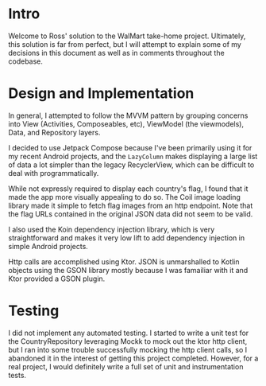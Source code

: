 # Intro

Welcome to Ross' solution to the WalMart take-home project.  Ultimately,
this solution is far from perfect, but I will attempt to explain some of
my decisions in this document as well as in comments throughout the
codebase.

# Design and Implementation

In general, I attempted to follow the MVVM pattern by grouping concerns
into View (Activities, Composeables, etc), ViewModel (the viewmodels), Data, and Repository layers.

I decided to use Jetpack Compose because I've been primarily using it for my recent Android 
projects, and the `LazyColumn` makes displaying a large list of data a lot simpler than the 
legacy RecyclerView, which can be difficult to deal with programmatically.

While not expressly required to display each country's flag, I found that it made the app more
visually appealing to do so. The Coil image loading library made it simple to fetch flag images from
an http endpoint. Note that the flag URLs contained in the original JSON data did not seem to be valid.

I also used the Koin dependency injection library, which is very straightforward and makes it very
low lift to add dependency injection in simple Android projects.

Http calls are accomplished using Ktor. JSON is unmarshalled to Kotlin objects using the GSON
library mostly because I was famailiar with it and Ktor provided a GSON plugin.

# Testing

I did not implement any automated testing. I started to write a unit test for the CountryRepository
leveraging Mockk to mock out the ktor http client, but I ran into some trouble successfully mocking
the http client calls, so I abandoned it in the interest of getting this project completed. However,
for a real project, I would definitely write a full set of unit and instrumentation 
tests.

